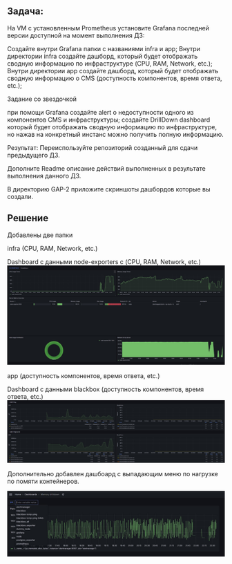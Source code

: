 ## Задача:

На VM с установленным Prometheus установите Grafana последней версии доступной на момент выполнения ДЗ:

Создайте внутри Grafana папки с названиями infra и app;
Внутри директории infra создайте дашборд, который будет отображать сводную информацию по инфраструктуре (CPU, RAM, Network, etc.);
Внутри директории app создайте дашборд, который будет отображать сводную информацию о CMS (доступность компонентов, время ответа, etc.);

Задание со звездочкой

при помощи Grafana создайте alert о недоступности одного из компонентов CMS и инфраструктуры;
создайте DrillDown dashboard который будет отображать сводную информацию по инфраструктуре, но нажав на конкретный инстанс можно получить полную информацию.

Результат: Переиспользуйте репозиторий созданный для сдачи предыдущего ДЗ.

Дополните Readme описание действий выполненных в результате выполнения данного ДЗ.

В директорию GAP-2 приложите скриншоты дашбордов которые вы создали.

## Решение 


Добавлены две папки 

infra (CPU, RAM, Network, etc.)

Dashboard с данными node-exporters с (CPU, RAM, Network, etc.) 
![Alt text](../img/infra.jpg?raw=true "infra")



app (доступность компонентов, время ответа, etc.)

Dashboard с данными blackbox (доступность компонентов, время ответа, etc.)
![Alt text](../img/app.jpg?raw=true "app")

Дополнительно добавлен дашбоард с выпадающим меню по нагрузке по помяти контейнеров.

![Alt text](../img/drilldown.jpg?raw=true "drilldown")

